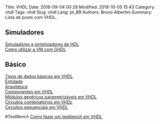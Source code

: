 Title: VHDL
Date: 2018-09-04 00:28
Modified: 2018-10-05 15:43
Category: vhdl
Tags: vhdl
Slug: vhdl
Lang: pt_BR
Authors: Bruno Albertini
Summary: Lista de posts com VHDL.


## Simuladores
[Simuladores e sintetizadores de HDL]({filename}../vhdl/simuladores.md)  
[Como utilizar a VM com GHDL]({filename}../vhdl/vmghdl.md)  

## Básico
[Tipos de dados básicos em VHDL]({filename}../vhdl/tiposdedadosbasicos.md)  
[Entidade]({filename}../vhdl/entity.md)  
[Arquitetura]({filename}../vhdl/architecture.md)  
[Componentes em VHDL]({filename}../vhdl/component.md)  
[Módulos genéricos parametrizáveis em VHDL]({filename}../vhdl/generic.md)  
[Circuitos combinatórios em VHDL]({filename}../vhdl/combinatorio.md)  
[Circuitos sequenciais em VHDL]({filename}../vhdl/sequenciais.md)  

#TestBench
[Como fazer um testbench em VHDL]({filename}../vhdl/testbench.md)  
